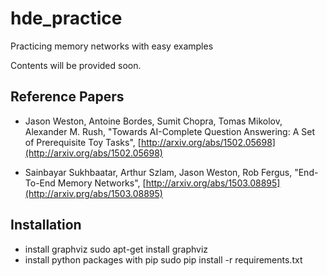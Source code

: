 # hde_practice
Practicing memory networks with easy examples

Contents will be provided soon.

## Reference Papers
* Jason Weston, Antoine Bordes, Sumit Chopra, Tomas Mikolov, Alexander M. Rush,
  "Towards AI-Complete Question Answering: A Set of Prerequisite Toy Tasks",
  [http://arxiv.org/abs/1502.05698](http://arxiv.org/abs/1502.05698) 

* Sainbayar Sukhbaatar, Arthur Szlam, Jason Weston, Rob Fergus,
  "End-To-End Memory Networks",
  [http://arxiv.org/abs/1503.08895](http://arxiv.prg/abs/1503.08895)


## Installation

* install graphviz
	sudo apt-get install graphviz
* install python packages with pip
	sudo pip install -r requirements.txt
 
